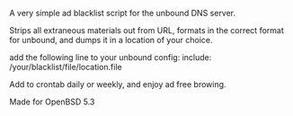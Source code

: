 A very simple ad blacklist script for the unbound DNS server.  

Strips all extraneous materials out from URL, formats in the correct format for unbound, and dumps it in a location of your choice.  

add the following line to your unbound config:
include: /your/blacklist/file/location.file

Add to crontab daily or weekly, and enjoy ad free browing.  

Made for OpenBSD 5.3
